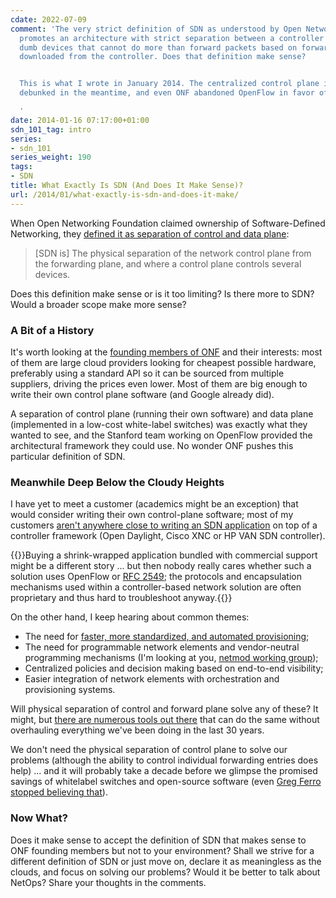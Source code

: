 ```yaml
---
cdate: 2022-07-09
comment: 'The very strict definition of SDN as understood by Open Networking Foundation
  promotes an architecture with strict separation between a controller and totally
  dumb devices that cannot do more than forward packets based on forwarding rules
  downloaded from the controller. Does that definition make sense?


  This is what I wrote in January 2014. The centralized control plane idea was mostly
  debunked in the meantime, and even ONF abandoned OpenFlow in favor of P4.

  '
date: 2014-01-16 07:17:00+01:00
sdn_101_tag: intro
series:
- sdn_101
series_weight: 190
tags:
- SDN
title: What Exactly Is SDN (And Does It Make Sense)?
url: /2014/01/what-exactly-is-sdn-and-does-it-make/
---
```

When Open Networking Foundation claimed ownership of Software-Defined Networking, they [defined it as separation of control and data plane](https://www.opennetworking.org/sdn-definition):

> \[SDN is\] The physical separation of the network control plane from the forwarding plane, and where a control plane controls several devices.

Does this definition make sense or is it too limiting? Is there more to SDN? Would a broader scope make more sense?
<!--more-->
### A Bit of a History

It's worth looking at the [founding members of ONF](https://www.opennetworking.org/news-and-events/press-releases/261-onf-formed-to-speed-network-innovation) and their interests: most of them are large cloud providers looking for cheapest possible hardware, preferably using a standard API so it can be sourced from multiple suppliers, driving the prices even lower. Most of them are big enough to write their own control plane software (and Google already did).

A separation of control plane (running their own software) and data plane (implemented in a low-cost white-label switches) was exactly what they wanted to see, and the Stanford team working on OpenFlow provided the architectural framework they could use. No wonder ONF pushes this particular definition of SDN.

### Meanwhile Deep Below the Cloudy Heights

I have yet to meet a customer (academics might be an exception) that would consider writing their own control-plane software; most of my customers [aren't anywhere close to writing an SDN application](/2013/09/do-you-really-want-to-program-your/) on top of a controller framework (Open Daylight, Cisco XNC or HP VAN SDN controller).

{{<note>}}Buying a shrink-wrapped application bundled with commercial support might be a different story ... but then nobody really cares whether such a solution uses OpenFlow or [RFC 2549](http://tools.ietf.org/html/rfc2549); the protocols and encapsulation mechanisms used within a controller-based network solution are often proprietary and thus hard to troubleshoot anyway.{{</note>}}

On the other hand, I keep hearing about common themes:

-   The need for [faster, more standardized, and automated provisioning](/2013/03/what-did-you-do-to-get-rid-of-manual/);
-   The need for programmable network elements and vendor-neutral programming mechanisms (I'm looking at you, [netmod working group](http://datatracker.ietf.org/wg/netmod/));
-   Centralized policies and decision making based on end-to-end visibility;
-   Easier integration of network elements with orchestration and provisioning systems.

Will physical separation of control and forward plane solve any of these? It might, but [there are numerous tools out there](/2013/04/the-many-paths-to-sdn/) that can do the same without overhauling everything we've been doing in the last 30 years.

We don't need the physical separation of control plane to solve our problems (although the ability to control individual forwarding entries does help) ... and it will probably take a decade before we glimpse the promised savings of whitelabel switches and open-source software (even [Greg Ferro stopped believing that](https://www.networkcomputing.com/networking/sdn-doesnt-mean-cheaper-networking)).

### Now What?

Does it make sense to accept the definition of SDN that makes sense to ONF founding members but not to your environment? Shall we strive for a different definition of SDN or just move on, declare it as meaningless as the clouds, and focus on solving our problems? Would it be better to talk about NetOps? Share your thoughts in the comments.
